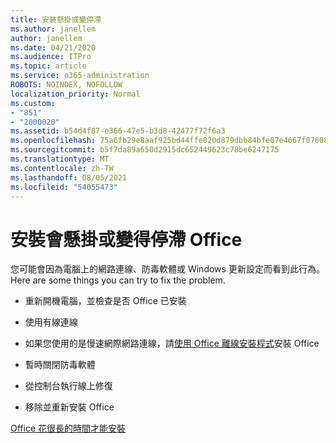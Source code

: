 ```yaml
---
title: 安裝懸掛或變停滯
ms.author: janellem
author: janellem
ms.date: 04/21/2020
ms.audience: ITPro
ms.topic: article
ms.service: o365-administration
ROBOTS: NOINDEX, NOFOLLOW
localization_priority: Normal
ms.custom:
- "851"
- "2000020"
ms.assetid: b54d4f87-e366-47e5-b3d8-42477f72f6a3
ms.openlocfilehash: 75a6fb29e8aaf925bd44ffe820d879dbb84bfe07e4667f07808b610b5ab162fb
ms.sourcegitcommit: b5f7da89a650d2915dc652449623c78be6247175
ms.translationtype: MT
ms.contentlocale: zh-TW
ms.lasthandoff: 08/05/2021
ms.locfileid: "54055473"
---
```

# <a name="office-installation-hangs-or-gets-stuck"></a>安裝會懸掛或變得停滯 Office

您可能會因為電腦上的網路連線、防毒軟體或 Windows 更新設定而看到此行為。 Here are some things you can try to fix the problem.
  
- 重新開機電腦，並檢查是否 Office 已安裝

- 使用有線連線

- 如果您使用的是慢速網際網路連線，請[使用 Office 離線安裝程式](https://support.office.com/article/f0a85fe7-118f-41cb-a791-d59cef96ad1c?wt.mc_id=Alchemy_ClientDIA)安裝 Office

- 暫時關閉防毒軟體

- 從控制台執行線上修復

- 移除並重新安裝 Office

[Office 花很長的時間才能安裝](https://support.office.com/article/0f09f357-3fef-42a6-b8aa-cef4c6c44bdf?wt.mc_id=Alchemy_ClientDIA)
  